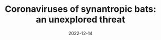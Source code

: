 ---
title: "Coronaviruses of synantropic bats: an unexplored threat"
collection: publications
permalink: /publication/2022-12-14-paper-6
#excerpt: 'The text discusses the zoonotic origin of over 60% of human viral pathogens, with bats being reservoirs for various viruses, including coronaviruses. It highlights three major outbreaks since the 2000s: SARS in 2002, MERS in 2012, and COVID-19 in 2019. These outbreaks are believed to be linked to evolutionary processes driven by environmental and genetic factors. The text suggests that SARS-CoV-2, the virus causing COVID-19, originated from a bat of the genus Rhinolophus and is now transmitted globally through human-to-human contact. Various animal species are susceptible to SARS-CoV-2, but natural infections have only been reported in certain animals, including domestic dogs and cats, zoo animals, and farm-raised mink and ferrets. Notably, animal-to-human transmission of SARS-CoV-2 has only been reported from mink to humans on mink farms.'
date: 2022-12-14
venue: 'E3S Web of Conferences'
paperurl: 'http://iliapopov17.github.io/files/Papers/Coronaviruses of synantropic bats an unexplored threat.pdf'
citation: 'Lipilkina, T.; <b>Popov, I.</b>; Kitsenko, K.; Popov, I.; Ermakov, A. <i>E3S Web Conf.</i> 2022, 363, 04018,<br/>[![DOI](https://img.shields.io/badge/DOI-10.1051%2Fe3sconf%2F202236304018-blue)](https://doi.org/10.1051/e3sconf/202236304018)'
---